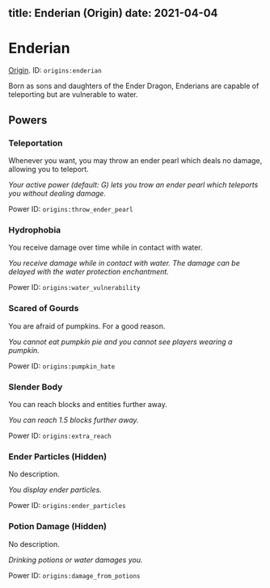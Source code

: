title: Enderian (Origin)
date: 2021-04-04
---
# Enderian

[Origin](../origins.md). ID: `origins:enderian`

Born as sons and daughters of the Ender Dragon, Enderians are capable of teleporting but are vulnerable to water.

## Powers

### Teleportation
Whenever you want, you may throw an ender pearl which deals no damage, allowing you to teleport.

_Your active power (default: G) lets you trow an ender pearl which teleports you without dealing damage._

Power ID: `origins:throw_ender_pearl`

### Hydrophobia
You receive damage over time while in contact with water.

_You receive damage while in contact with water. The damage can be delayed with the water protection enchantment._

Power ID: `origins:water_vulnerability`

### Scared of Gourds
You are afraid of pumpkins. For a good reason.

_You cannot eat pumpkin pie and you cannot see players wearing a pumpkin._

Power ID: `origins:pumpkin_hate`

### Slender Body
You can reach blocks and entities further away.

_You can reach 1.5 blocks further away._

Power ID: `origins:extra_reach`

### Ender Particles (Hidden)
No description.

_You display ender particles._

Power ID: `origins:ender_particles`

### Potion Damage (Hidden)
No description.

_Drinking potions or water damages you._

Power ID: `origins:damage_from_potions`
